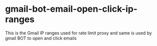 # gmail-bot-email-open-click-ip-ranges
This is the Gmail IP ranges used for rate limit proxy and same is used by gmail BOT to open and click emails
